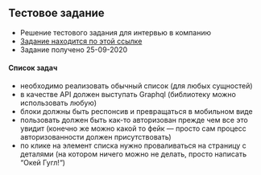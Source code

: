 ## Тестовое задание

* Решение тестового задания для интервью в компанию
* [Задание находится по этой ссылке]( https://docs.google.com/document/d/1C0isTU8QEKjEIBuzKuSrQIONjwCpjMv2nd11xTcXYdY/edit )
* Задание получено 25-09-2020

#### Список задач

* необходимо реализовать обычный список (для любых сущностей)
* в качестве API должен выступать Graphql (библиотеку можно использовать любую) 
* блоки должны быть респонсив и превращаться в мобильном виде
* пользовать должен быть как-то авторизован прежде чем все это увидит (конечно же можно какой то фейк — просто сам процесс авторизованности должен присутствовать) 
* по клике на элемент списка нужно проваливаться на страницу с деталями (на котором ничего можно не делать, просто написать “Окей Гугл!“)

